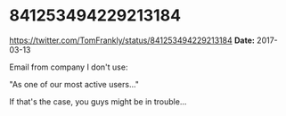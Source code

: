 # 841253494229213184
https://twitter.com/TomFrankly/status/841253494229213184
**Date:** 2017-03-13

Email from company I don't use:

"As one of our most active users..."

If that's the case, you guys might be in trouble...
